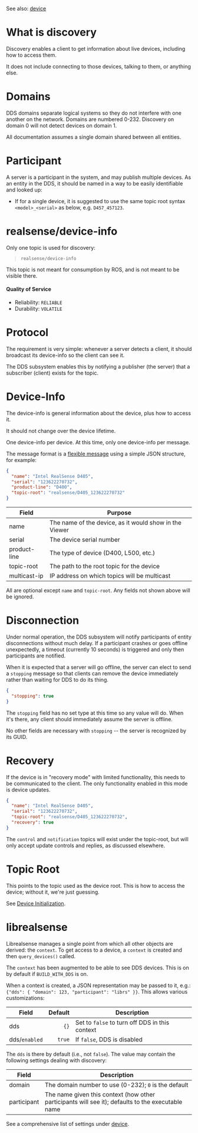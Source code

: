 
See also: [device](device.md)


# What is discovery

Discovery enables a client to get information about live devices, including how to access them.

It does not include connecting to those devices, talking to them, or anything else.


# Domains

DDS domains separate logical systems so they do not interfere with one another on the network. Domains are numbered 0-232. Discovery on domain 0 will not detect devices on domain 1.

All documentation assumes a single domain shared between all entities.


# Participant

A server is a participant in the system, and may publish multiple devices. As an entity in the DDS, it should be named in a way to be easily identifiable and looked up:

- If for a single device, it is suggested to use the same topic root syntax `<model>_<serial>` as below, e.g. `D457_457123`.


# realsense/device-info

Only one topic is used for discovery:

>`realsense/device-info`

This topic is not meant for consumption by ROS, and is not meant to be visible there.


#### Quality of Service

- Reliability: `RELIABLE`
- Durability: `VOLATILE`


# Protocol

The requirement is very simple: whenever a server detects a client, it should broadcast its device-info so the client can see it.

The DDS subsystem enables this by notifying a publisher (the server) that a subscriber (client) exists for the topic.


# Device-Info

The device-info is general information about the device, plus how to access it.

It should not change over the device lifetime.

One device-info per device. At this time, only one device-info per message.

The message format is a [flexible message](../include/realdds/topics/flexible/) using a simple JSON structure, for example:

```JSON
{
  "name": "Intel RealSense D405",
  "serial": "123622270732",
  "product-line": "D400",
  "topic-root": "realsense/D405_123622270732"
}
```

| Field        | Purpose                                                |
|--------------|--------------------------------------------------------|
| name         | The name of the device, as it would show in the Viewer |
| serial       | The device serial number                               |
| product-line | The type of device (D400, L500, etc.)                  |
| topic-root   | The path to the root topic for the device              |
| multicast-ip | IP address on which topics will be multicast           |

All are optional except `name` and `topic-root`. Any fields not shown above will be ignored.


# Disconnection

Under normal operation, the DDS subsystem will notify participants of entity disconnections without much delay. If a participant crashes or goes offline unexpectedly, a timeout (currently 10 seconds) is triggered and only then participants are notified.

When it is expected that a server will go offline, the server can elect to send a `stopping` message so that clients can remove the device immediately rather than waiting for DDS to do its thing.

```JSON
{
  "stopping": true
}
```

The `stopping` field has no set type at this time so any value will do. When it's there, any client should immediately assume the server is offline.

No other fields are necessary with `stopping` -- the server is recognized by its GUID.


# Recovery

If the device is in "recovery mode" with limited functionality, this needs to be communicated to the client. The only functionality enabled in this mode is device updates.

```JSON
{
  "name": "Intel RealSense D405",
  "serial": "123622270732",
  "topic-root": "realsense/D405_123622270732",
  "recovery": true
}
```

The `control` and `notification` topics will exist under the topic-root, but will only accept update controls and replies, as discussed elsewhere.


# Topic Root

This points to the topic used as the device root. This is how to access the device; without it, we're just guessing.

See [Device Initialization](initialization.md).


# librealsense

Librealsense manages a single point from which all other objects are derived: the `context`. To get access to a device, a `context` is created and then `query_devices()` called.

The `context` has been augmented to be able to see DDS devices. This is on by default if `BUILD_WITH_DDS` is on.

When a context is created, a JSON representation may be passed to it, e.g.: `{"dds": { "domain": 123, "participant": "librs" }}`. This allows various customizations:

| Field                | Default | Description                  |
|----------------------|--------:|------------------------------|
| dds                  | `{}`      | Set to `false` to turn off DDS in this context
| dds/`enabled`          | `true`    | If `false`, DDS is disabled

The `dds` is there by default (i.e., not `false`). The value may contain the following settings dealing with discovery:

| Field                | Description                            |
|----------------------|----------------------------------------|
| domain               | The domain number to use (0-232); `0` is the default
| participant          | The name given this context (how other participants will see it); defaults to the executable name

See a comprehensive list of settings under [device](device.md#Settings).
